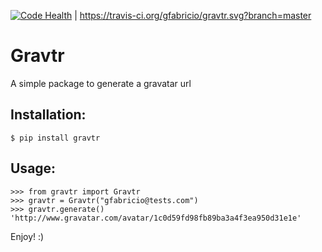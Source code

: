 [![Code Health](https://landscape.io/github/gfabricio/gravtr/master/landscape.svg?style=flat)](https://landscape.io/github/gfabricio/gravtr/master) | https://travis-ci.org/gfabricio/gravtr.svg?branch=master
# Gravtr
A simple package to generate a gravatar url

## Installation:
```
$ pip install gravtr
```
## Usage:
```
>>> from gravtr import Gravtr
>>> gravtr = Gravtr("gfabricio@tests.com")
>>> gravtr.generate()
'http://www.gravatar.com/avatar/1c0d59fd98fb89ba3a4f3ea950d31e1e'
```
Enjoy! :)
